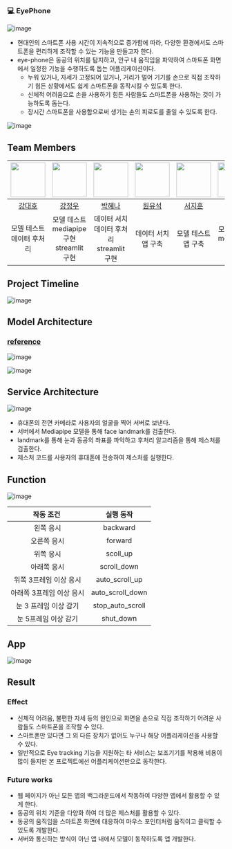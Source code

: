 ### 💻 **EyePhone**

![image](https://github.com/boostcampaitech5/level3_cv_finalproject-cv-17/assets/70469008/a3a149a2-3e26-4345-932d-bb1934776a37)

- 현대인의 스마트폰 사용 시간이 지속적으로 증가함에 따라, 다양한 환경에서도 스마트폰을 편리하게 조작할 수 있는 기능을 만들고자 한다.
- eye-phone은 동공의 위치를 탐지하고, 안구 내 움직임을 파악하여 스마트폰 화면에서 일정한 기능을 수행하도록 돕는 어플리케이션이다.
  - 누워 있거나, 자세가 고정되어 있거나, 거리가 멀어 기기를 손으로 직접 조작하기 힘든 상황에서도 쉽게 스마트폰을 동작시킬 수 있도록 한다.
  - 신체적 어려움으로 손을 사용하기 힘든 사람들도 스마트폰을 사용하는 것이 가능하도록 돕는다.
  - 장시간 스마트폰을 사용함으로써 생기는 손의 피로도를 줄일 수 있도록 한다.

![image](https://github.com/boostcampaitech5/level3_cv_finalproject-cv-17/assets/70469008/291d57fe-e28b-49f4-934b-04fe5ba5f605)

## Team Members

| <img src="https://github.com/boostcampaitech5/level3_cv_finalproject-cv-17/assets/70469008/71297ab2-cbea-4069-8e2b-52fc1329da3b" width="80"> | <img src="https://github.com/boostcampaitech5/level3_cv_finalproject-cv-17/assets/70469008/51d33796-1194-4229-875a-790fc1625483" width="80"> | <img src="https://github.com/boostcampaitech5/level3_cv_finalproject-cv-17/assets/70469008/48c2e739-6a82-44b3-978d-c07add64d98b" width="80"> | <img src="https://github.com/boostcampaitech5/level3_cv_finalproject-cv-17/assets/70469008/199ea001-e808-4e7e-ae8a-dbe1a082411e" width="80"> | <img src="https://github.com/boostcampaitech5/level3_cv_finalproject-cv-17/assets/70469008/e891d773-31b0-4163-be1a-40cc6f9bdc42" width="80"> | <img src="https://github.com/boostcampaitech5/level3_cv_finalproject-cv-17/assets/70469008/cf42f192-4de7-4232-910f-e115a9a7fe8e" width="80"> |
| :------------------------------------------------------------------------------------------------------------------------------------------: | :------------------------------------------------------------------------------------------------------------------------------------------: | :------------------------------------------------------------------------------------------------------------------------------------------: | :------------------------------------------------------------------------------------------------------------------------------------------: | :------------------------------------------------------------------------------------------------------------------------------------------: | :------------------------------------------------------------------------------------------------------------------------------------------: |
|                                                     [강대호](https://github.com/dh3211)                                                      |                                                   [강정우](https://github.com/kangjjjjjww)                                                   |                                                  [박혜나](https://github.com/hyenagatha02)                                                   |                                                    [원유석](https://github.com/bigaguero)                                                    |                                                     [서지훈](https://github.com/Mugamta)                                                     |                                                   [정대훈](https://github.com/daehun1102)                                                    |
|                                                         모델 테스트<br>데이터 후처리                                                         |                                               모델 테스트<br>mediapipe 구현<br> streamlit 구현                                               |                                                데이터 서치<br>데이터 후처리<br>streamlit 구현                                                |                                                            데이터 서치<br>앱 구축                                                            |                                                            모델 테스트<br>앱 구축                                                            |                                                        모델 테스트<br>mediapipe 구현                                                         |

## Project Timeline

![image](https://github.com/boostcampaitech5/level3_cv_finalproject-cv-17/assets/70469008/3000350e-e8df-4620-8f98-0ae34b4d9631)

## Model Architecture

### [reference](https://developers.google.com/mediapipe/solutions/vision/face_landmarker)

![image](https://github.com/boostcampaitech5/level3_cv_finalproject-cv-17/assets/70469008/d500613f-9b5d-4f2c-baaf-e7d623cc4882)

![image](https://github.com/boostcampaitech5/level3_cv_finalproject-cv-17/assets/70469008/50596e58-a706-4370-9b43-4a6f38a1c3ca)

## Service Architecture

![image](https://github.com/boostcampaitech5/level3_cv_finalproject-cv-17/assets/70469008/22c9a8a1-dc01-4125-963a-9f18a536e85c)

- 휴대폰의 전면 카메라로 사용자의 얼굴을 찍어 서버로 보낸다.
- 서버에서 Mediapipe 모델을 통해 face landmark를 검출한다.
- landmark를 통해 눈과 동공의 좌표를 파악하고 후처리 알고리즘을 통해 제스처를 검출한다.
- 제스처 코드를 사용자의 휴대폰에 전송하여 제스처를 실행한다.

## Function

![image](https://github.com/boostcampaitech5/level3_cv_finalproject-cv-17/assets/70469008/0b5712a8-fb0d-4e66-8d37-00065d85af39)

|        작동 조건 ​        |     실행 동작     |
| :-----------------------: | :---------------: |
|        왼쪽 응시​         |     backward​     |
|       오른쪽 응시​        |     forward​      |
|        위쪽 응시​         |     scoll_up​     |
|       아래쪽 응시​        |   scroll_down​    |
|  위쪽 3프레임 이상 응시​  |  auto_scroll_up​  |
| 아래쪽 3프레임 이상 응시​ | auto_scroll_down​ |
|  눈 3 프레임 이상 감기​   | stop_auto_scroll​ |
|   눈 5프레임 이상 감기​   |    shut_down​     |

## App

![image](https://github.com/boostcampaitech5/level3_cv_finalproject-cv-17/assets/70469008/e0ba471d-fde2-4857-ba07-2ba3ee07e20f)

## Result

### Effect

- 신체적 어려움, 불편한 자세 등의 원인으로 화면을 손으로 직접 조작하기 어려운 사람들도 스마트폰을 조작할 수 있다.
- 스마트폰만 있다면 그 외 다른 장치가 없어도 누구나 해당 어플리케이션을 사용할 수 있다.
- 일반적으로 Eye tracking 기능을 지원하는 타 서비스는 보조기기를 착용해 비용이 많이 들지만 본 프로젝트에선 어플리케이션만으로 동작한다.

### Future works

- 웹 페이지가 아닌 모든 앱의 백그라운드에서 작동하여 다양한 앱에서 활용할 수 있게 한다.
- 동공의 위치 기준을 다양화 하여 더 많은 제스처를 활용할 수 있다.
- 동공의 움직임을 스마트폰 화면에 대응하여 마우스 포인터처럼 움직이고 클릭할 수 있도록 개발한다.
- 서버와 통신하는 방식이 아닌 앱 내에서 모델이 동작하도록 앱 개발한다.

